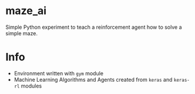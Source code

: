 # maze_ai
Simple Python experiment to teach a reinforcement agent how to solve a simple maze.

# Info
* Environment written with `gym` module
* Machine Learning Algorithms and Agents created from `keras` and `keras-rl` modules
